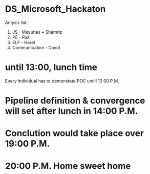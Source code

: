 # DS_Microsoft_Hackaton

Anlysis list:
1. JS - Meyuhas + Shamriz
2. PE - Raz 
3. ELF - Harel
4. Communication - David

# until 13:00, lunch time
 Every individual has to demonstate POC untill 13:00 P.M.
 
# Pipeline definition & convergence will set after lunch in 14:00 P.M.
 
# Conclution would take place over 19:00 P.M. 

# 20:00 P.M. Home sweet home
